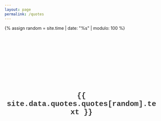 ```yaml
---
layout: page
permalink: /quotes
---
```


<html><head>
  <title>Excuses For Lazy Coders</title>
  <style type="text/css">* {margin: 0;} html, body {height: 100%;} .wrapper {min-height: 100%; height: auto !important; height: 100%; margin: 0 auto -8em;} .footer, .push {height: 8em;}</style>
</head>
<body>
{% assign random = site.time | date: "%s" | modulo: 100 %}
<div class="wrapper">
  <center style="color: #333; padding-top: 200px; font-family: Courier; font-size: 24px; font-weight: bold;">
  {{ site.data.quotes.quotes[random].text }}
  </center>
</div>
</body></html>
